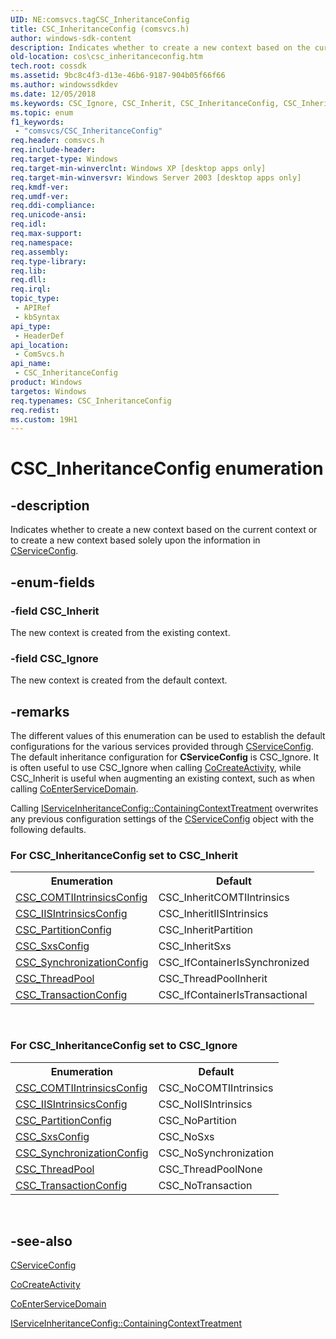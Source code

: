```yaml
---
UID: NE:comsvcs.tagCSC_InheritanceConfig
title: CSC_InheritanceConfig (comsvcs.h)
author: windows-sdk-content
description: Indicates whether to create a new context based on the current context or to create a new context based solely upon the information in CServiceConfig.
old-location: cos\csc_inheritanceconfig.htm
tech.root: cossdk
ms.assetid: 9bc8c4f3-d13e-46b6-9187-904b05f66f66
ms.author: windowssdkdev
ms.date: 12/05/2018
ms.keywords: CSC_Ignore, CSC_Inherit, CSC_InheritanceConfig, CSC_InheritanceConfig enumeration [COM+], _cos_csc_inheritanceconfig, comsvcs/CSC_Ignore, comsvcs/CSC_Inherit, comsvcs/CSC_InheritanceConfig, cos.csc_inheritanceconfig
ms.topic: enum
f1_keywords: 
 - "comsvcs/CSC_InheritanceConfig"
req.header: comsvcs.h
req.include-header: 
req.target-type: Windows
req.target-min-winverclnt: Windows XP [desktop apps only]
req.target-min-winversvr: Windows Server 2003 [desktop apps only]
req.kmdf-ver: 
req.umdf-ver: 
req.ddi-compliance: 
req.unicode-ansi: 
req.idl: 
req.max-support: 
req.namespace: 
req.assembly: 
req.type-library: 
req.lib: 
req.dll: 
req.irql: 
topic_type:
 - APIRef
 - kbSyntax
api_type:
 - HeaderDef
api_location:
 - ComSvcs.h
api_name:
 - CSC_InheritanceConfig
product: Windows
targetos: Windows
req.typenames: CSC_InheritanceConfig
req.redist: 
ms.custom: 19H1
---
```


# CSC_InheritanceConfig enumeration


## -description


Indicates whether to create a new context based on the current context or to create a new context based solely upon the information in <a href="https://docs.microsoft.com/windows/desktop/cossdk/cserviceconfig">CServiceConfig</a>.


## -enum-fields




### -field CSC_Inherit

The new context is created from the existing context.


### -field CSC_Ignore

The new context is created from the default context.


## -remarks



The different values of this enumeration can be used to establish the default configurations for the various services provided through <a href="https://docs.microsoft.com/windows/desktop/cossdk/cserviceconfig">CServiceConfig</a>. The default inheritance configuration for <b>CServiceConfig</b> is CSC_Ignore. It is often useful to use CSC_Ignore when calling <a href="https://docs.microsoft.com/windows/desktop/api/comsvcs/nf-comsvcs-cocreateactivity">CoCreateActivity</a>, while CSC_Inherit is useful when augmenting an existing context, such as when calling <a href="https://docs.microsoft.com/windows/desktop/api/comsvcs/nf-comsvcs-coenterservicedomain">CoEnterServiceDomain</a>.

Calling <a href="https://docs.microsoft.com/windows/desktop/api/comsvcs/nf-comsvcs-iserviceinheritanceconfig-containingcontexttreatment">IServiceInheritanceConfig::ContainingContextTreatment</a> overwrites any previous configuration settings of the <a href="https://docs.microsoft.com/windows/desktop/cossdk/cserviceconfig">CServiceConfig</a> object with the following defaults.

<h3><a id="For_CSC_InheritanceConfig_set_to_CSC_Inherit"></a><a id="for_csc_inheritanceconfig_set_to_csc_inherit"></a><a id="FOR_CSC_INHERITANCECONFIG_SET_TO_CSC_INHERIT"></a>For CSC_InheritanceConfig set to CSC_Inherit</h3>
<table>
<tr>
<th>Enumeration</th>
<th>Default</th>
</tr>
<tr>
<td>
<a href="https://docs.microsoft.com/windows/desktop/api/comsvcs/ne-comsvcs-tagcsc_comtiintrinsicsconfig">CSC_COMTIIntrinsicsConfig</a>
</td>
<td>CSC_InheritCOMTIIntrinsics</td>
</tr>
<tr>
<td>
<a href="https://docs.microsoft.com/windows/desktop/api/comsvcs/ne-comsvcs-tagcsc_iisintrinsicsconfig">CSC_IISIntrinsicsConfig</a>
</td>
<td>CSC_InheritIISIntrinsics</td>
</tr>
<tr>
<td>
<a href="https://docs.microsoft.com/windows/desktop/api/comsvcs/ne-comsvcs-tagcsc_partitionconfig">CSC_PartitionConfig</a>
</td>
<td>CSC_InheritPartition</td>
</tr>
<tr>
<td>
<a href="https://docs.microsoft.com/windows/desktop/api/comsvcs/ne-comsvcs-tagcsc_sxsconfig">CSC_SxsConfig</a>
</td>
<td>CSC_InheritSxs</td>
</tr>
<tr>
<td>
<a href="https://docs.microsoft.com/windows/desktop/api/comsvcs/ne-comsvcs-tagcsc_synchronizationconfig">CSC_SynchronizationConfig</a>
</td>
<td>CSC_IfContainerIsSynchronized</td>
</tr>
<tr>
<td>
<a href="https://docs.microsoft.com/windows/desktop/api/comsvcs/ne-comsvcs-tagcsc_threadpool">CSC_ThreadPool</a>
</td>
<td>CSC_ThreadPoolInherit</td>
</tr>
<tr>
<td>
<a href="https://docs.microsoft.com/windows/desktop/api/comsvcs/ne-comsvcs-tagcsc_transactionconfig">CSC_TransactionConfig</a>
</td>
<td>CSC_IfContainerIsTransactional</td>
</tr>
</table>
 

<h3><a id="For_CSC_InheritanceConfig_set_to_CSC_Ignore"></a><a id="for_csc_inheritanceconfig_set_to_csc_ignore"></a><a id="FOR_CSC_INHERITANCECONFIG_SET_TO_CSC_IGNORE"></a>For CSC_InheritanceConfig set to CSC_Ignore</h3>
<table>
<tr>
<th>Enumeration</th>
<th>Default</th>
</tr>
<tr>
<td>
<a href="https://docs.microsoft.com/windows/desktop/api/comsvcs/ne-comsvcs-tagcsc_comtiintrinsicsconfig">CSC_COMTIIntrinsicsConfig</a>
</td>
<td>CSC_NoCOMTIIntrinsics</td>
</tr>
<tr>
<td>
<a href="https://docs.microsoft.com/windows/desktop/api/comsvcs/ne-comsvcs-tagcsc_iisintrinsicsconfig">CSC_IISIntrinsicsConfig</a>
</td>
<td>CSC_NoIISIntrinsics</td>
</tr>
<tr>
<td>
<a href="https://docs.microsoft.com/windows/desktop/api/comsvcs/ne-comsvcs-tagcsc_partitionconfig">CSC_PartitionConfig</a>
</td>
<td>CSC_NoPartition</td>
</tr>
<tr>
<td>
<a href="https://docs.microsoft.com/windows/desktop/api/comsvcs/ne-comsvcs-tagcsc_sxsconfig">CSC_SxsConfig</a>
</td>
<td>CSC_NoSxs</td>
</tr>
<tr>
<td>
<a href="https://docs.microsoft.com/windows/desktop/api/comsvcs/ne-comsvcs-tagcsc_synchronizationconfig">CSC_SynchronizationConfig</a>
</td>
<td>CSC_NoSynchronization</td>
</tr>
<tr>
<td>
<a href="https://docs.microsoft.com/windows/desktop/api/comsvcs/ne-comsvcs-tagcsc_threadpool">CSC_ThreadPool</a>
</td>
<td>CSC_ThreadPoolNone</td>
</tr>
<tr>
<td>
<a href="https://docs.microsoft.com/windows/desktop/api/comsvcs/ne-comsvcs-tagcsc_transactionconfig">CSC_TransactionConfig</a>
</td>
<td>CSC_NoTransaction</td>
</tr>
</table>
 




## -see-also




<a href="https://docs.microsoft.com/windows/desktop/cossdk/cserviceconfig">CServiceConfig</a>



<a href="https://docs.microsoft.com/windows/desktop/api/comsvcs/nf-comsvcs-cocreateactivity">CoCreateActivity</a>



<a href="https://docs.microsoft.com/windows/desktop/api/comsvcs/nf-comsvcs-coenterservicedomain">CoEnterServiceDomain</a>



<a href="https://docs.microsoft.com/windows/desktop/api/comsvcs/nf-comsvcs-iserviceinheritanceconfig-containingcontexttreatment">IServiceInheritanceConfig::ContainingContextTreatment</a>
 

 

